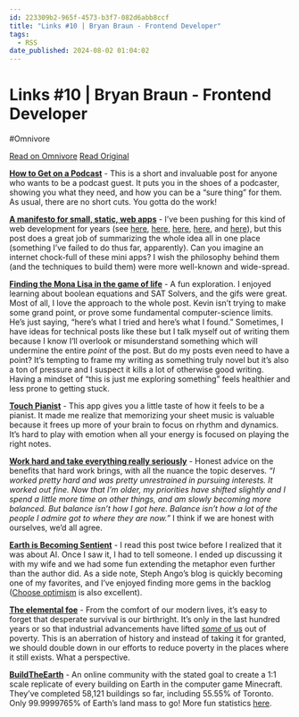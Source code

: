 ```yaml
---
id: 223309b2-965f-4573-b3f7-082d6abb8ccf
title: "Links #10 | Bryan Braun - Frontend Developer"
tags:
  - RSS
date_published: 2024-08-02 01:04:02
---
```


# Links #10 | Bryan Braun - Frontend Developer
#Omnivore

[Read on Omnivore](https://omnivore.app/me/links-10-bryan-braun-frontend-developer-19112234008)
[Read Original](https://www.bryanbraun.com/2024/08/02/links-10/)



**[How to Get on a Podcast](https:&#x2F;&#x2F;daverupert.com&#x2F;2024&#x2F;02&#x2F;how-to-get-on-a-podcast&#x2F;)** \- This is a short and invaluable post for anyone who wants to be a podcast guest. It puts you in the shoes of a podcaster, showing you what they need, and how you can be a “sure thing” for them. As usual, there are no short cuts. You gotta do the work!

**[A manifesto for small, static, web apps](https:&#x2F;&#x2F;rosswintle.uk&#x2F;2024&#x2F;02&#x2F;a-manifesto-for-small-static-web-apps&#x2F;)** \- I’ve been pushing for this kind of web development for years (see [here](https:&#x2F;&#x2F;www.youtube.com&#x2F;watch?v&#x3D;C8VQQYrGaO0), [here](https:&#x2F;&#x2F;www.bryanbraun.com&#x2F;2020&#x2F;10&#x2F;23&#x2F;es-modules-in-production-my-experience-so-far&#x2F;), [here](https:&#x2F;&#x2F;www.bryanbraun.com&#x2F;2019&#x2F;09&#x2F;11&#x2F;alt-react&#x2F;), [here](https:&#x2F;&#x2F;www.bryanbraun.com&#x2F;2021&#x2F;08&#x2F;27&#x2F;a-minimalist-development-workflow-using-es-modules-and-esinstall&#x2F;), and [here](https:&#x2F;&#x2F;www.bryanbraun.com&#x2F;2019&#x2F;12&#x2F;07&#x2F;using-the-url-to-build-database-free-web-apps&#x2F;)), but this post does a great job of summarizing the whole idea all in one place (something I’ve failed to do thus far, apparently). Can you imagine an internet chock-full of these mini apps? I wish the philosophy behind them (and the techniques to build them) were more well-known and wide-spread.

**[Finding the Mona Lisa in the game of life](https:&#x2F;&#x2F;kevingal.com&#x2F;blog&#x2F;mona-lisa-gol.html)** \- A fun exploration. I enjoyed learning about boolean equations and SAT Solvers, and the gifs were great. Most of all, I love the approach to the whole post. Kevin isn’t trying to make some grand point, or prove some fundamental computer-science limits. He’s just saying, “here’s what I tried and here’s what I found.” Sometimes, I have ideas for technical posts like these but I talk myself out of writing them because I know I’ll overlook or misunderstand something which will undermine the entire _point_ of the post. But do my posts even need to have a point? It’s tempting to frame my writing as something truly novel but it’s also a ton of pressure and I suspect it kills a lot of otherwise good writing. Having a mindset of “this is just me exploring something” feels healthier and less prone to getting stuck.

**[Touch Pianist](https:&#x2F;&#x2F;touchpianist.com&#x2F;)** \- This app gives you a little taste of how it feels to be a pianist. It made me realize that memorizing your sheet music is valuable because it frees up more of your brain to focus on rhythm and dynamics. It’s hard to play with emotion when all your energy is focused on playing the right notes.

**[Work hard and take everything really seriously](https:&#x2F;&#x2F;macwright.com&#x2F;2024&#x2F;01&#x2F;28&#x2F;work-hard-and-take-everything-seriously)** \- Honest advice on the benefits that hard work brings, with all the nuance the topic deserves. _“I worked pretty hard and was pretty unrestrained in pursuing interests. It worked out fine. Now that I’m older, my priorities have shifted slightly and I spend a little more time on other things, and am slowly becoming more balanced. But balance isn’t how I got here. Balance isn’t how a lot of the people I admire got to where they are now.”_ I think if we are honest with ourselves, we’d all agree.

**[Earth is Becoming Sentient](https:&#x2F;&#x2F;stephango.com&#x2F;earth)** \- I read this post twice before I realized that it was about AI. Once I saw it, I had to tell someone. I ended up discussing it with my wife and we had some fun extending the metaphor even further than the author did. As a side note, Steph Ango’s blog is quickly becoming one of my favorites, and I’ve enjoyed finding more gems in the backlog ([Choose optimism](https:&#x2F;&#x2F;stephango.com&#x2F;optimism) is also excellent).

**[The elemental foe](https:&#x2F;&#x2F;www.noahpinion.blog&#x2F;p&#x2F;the-elemental-foe)** \- From the comfort of our modern lives, it’s easy to forget that desperate survival is our birthright. It’s only in the last hundred years or so that industrial advancements have lifted [_some_ of us](https:&#x2F;&#x2F;ourworldindata.org&#x2F;history-of-poverty-has-just-begun) out of poverty. This is an aberration of history and instead of taking it for granted, we should double down in our efforts to reduce poverty in the places where it still exists. What a perspective.

**[BuildTheEarth](https:&#x2F;&#x2F;buildtheearth.net&#x2F;)** \- An online community with the stated goal to create a 1:1 scale replicate of every building on Earth in the computer game Minecraft. They’ve completed 58,121 buildings so far, including 55.55% of Toronto. Only 99.9999765% of Earth’s land mass to go! More fun statistics [here](https:&#x2F;&#x2F;buildtheearth.net&#x2F;map&#x2F;statistics).